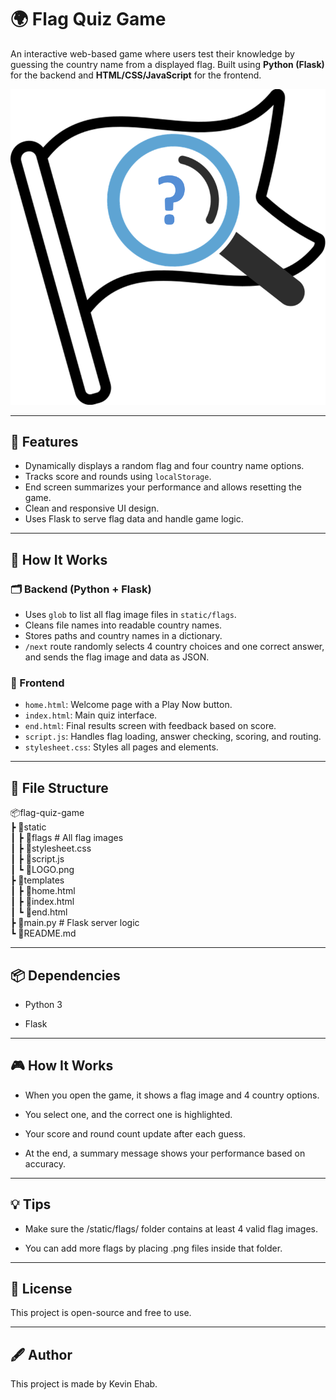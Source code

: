 # 🌍 Flag Quiz Game

An interactive web-based game where users test their knowledge by guessing the country name from a displayed flag. Built using **Python (Flask)** for the backend and **HTML/CSS/JavaScript** for the frontend.

![Flag Quiz Banner](static/LOGO.png)

---

## 🚀 Features

- Dynamically displays a random flag and four country name options.
- Tracks score and rounds using `localStorage`.
- End screen summarizes your performance and allows resetting the game.
- Clean and responsive UI design.
- Uses Flask to serve flag data and handle game logic.

---

## 🧠 How It Works

### 🗂 Backend (Python + Flask)

- Uses `glob` to list all flag image files in `static/flags`.
- Cleans file names into readable country names.
- Stores paths and country names in a dictionary.
- `/next` route randomly selects 4 country choices and one correct answer, and sends the flag image and data as JSON.

### 📄 Frontend

- `home.html`: Welcome page with a Play Now button.
- `index.html`: Main quiz interface.
- `end.html`: Final results screen with feedback based on score.
- `script.js`: Handles flag loading, answer checking, scoring, and routing.
- `stylesheet.css`: Styles all pages and elements.

---

## 📁 File Structure
📦flag-quiz-game  
 ┣ 📂static  
 ┃ ┣ 📂flags          # All flag images  
 ┃ ┣ 📄stylesheet.css  
 ┃ ┣ 📄script.js  
 ┃ ┗ 📄LOGO.png  
 ┣ 📂templates  
 ┃ ┣ 📄home.html  
 ┃ ┣ 📄index.html  
 ┃ ┗ 📄end.html  
 ┣ 📄main.py          # Flask server logic  
 ┗ 📄README.md

---

## 📦 Dependencies
- Python 3

- Flask

---

## 🎮 How It Works
- When you open the game, it shows a flag image and 4 country options.

- You select one, and the correct one is highlighted.

- Your score and round count update after each guess.

- At the end, a summary message shows your performance based on accuracy.

---

## 💡 Tips
- Make sure the /static/flags/ folder contains at least 4 valid flag images.

- You can add more flags by placing .png files inside that folder.

---
## 📃 License
This project is open-source and free to use.

---
## 🖋 Author
This project is made by Kevin Ehab.
